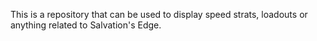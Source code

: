 This is a repository that can be used to display speed strats, loadouts or anything related to Salvation's Edge.
